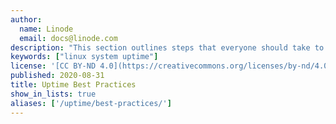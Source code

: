```yaml
---
author:
  name: Linode
  email: docs@linode.com
description: "This section outlines steps that everyone should take to maximize application and system uptime."
keywords: ["linux system uptime"]
license: '[CC BY-ND 4.0](https://creativecommons.org/licenses/by-nd/4.0)'
published: 2020-08-31
title: Uptime Best Practices
show_in_lists: true
aliases: ['/uptime/best-practices/']
---
```


